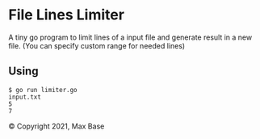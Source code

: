# File Lines Limiter

A tiny go program to limit lines of a input file and generate result in a new file. (You can specify custom range for needed lines)

## Using

```
$ go run limiter.go
input.txt
5
7
```

© Copyright 2021, Max Base
